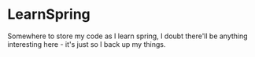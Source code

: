 # LearnSpring
Somewhere to store my code as I learn spring, I doubt there'll be anything interesting here - it's just so I back up my things.
